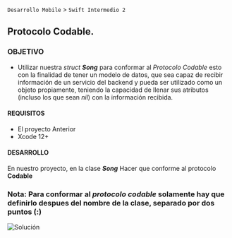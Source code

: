 `Desarrollo Mobile` > `Swift Intermedio 2`

## Protocolo Codable.

### OBJETIVO 

- Utilizar nuestra _struct_ _**Song**_ para conformar al _Protocolo Codable_ esto con la finalidad de tener un modelo de datos, que sea capaz de recibir información de un servicio del backend y pueda ser utilizado como un objeto propiamente, teniendo la capacidad de llenar sus atributos (incluso los que sean _nil_) con la información recibida.

#### REQUISITOS 

- El proyecto Anterior
- Xcode 12+

#### DESARROLLO

En nuestro proyecto, en la clase _**Song**_ Hacer que conforme al protocolo **Codable**
### Nota: Para conformar al _protocolo codable_ solamente hay que definirlo despues del nombre de la clase, separado por dos puntos (:)

![Solución](Song.swift)